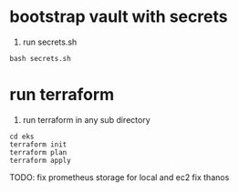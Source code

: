 # bootstrap vault with secrets
1. run secrets.sh
```
bash secrets.sh
```

# run terraform
1. run terraform in any sub directory
```
cd eks
terraform init
terraform plan
terraform apply
```

TODO:
fix prometheus storage for local and ec2
fix thanos
